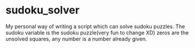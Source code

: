 # sudoku_solver

My personal way of writing a script which can solve sudoku puzzles.  The sudoku variable is
the sudoku puzzle(very fun to change XD) zeros are the unsolved squares, any number is a number already given.


